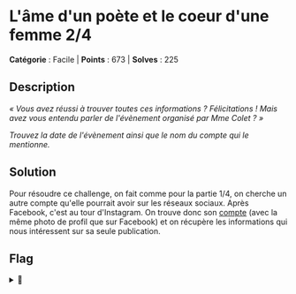 # L'âme d'un poète et le coeur d'une femme 2/4

**Catégorie** : Facile | **Points** : 673 | **Solves** : 225

## Description

*« Vous avez réussi à trouver toutes ces informations ? Félicitations ! Mais avez vous entendu parler de l'évènement organisé par Mme Colet ? »*

*Trouvez la date de l'évènement ainsi que le nom du compte qui le mentionne.*

## Solution

Pour résoudre ce challenge, on fait comme pour la partie 1/4, on cherche un autre compte qu'elle pourrait avoir sur les réseaux sociaux. Après Facebook, c'est au tour d'Instagram. On trouve donc son [compte](https://www.instagram.com/colet_louise/) (avec la même photo de profil que sur Facebook) et on récupère les informations qui nous intéressent sur sa seule publication.

## Flag

<details>
<summary>🚩</summary>

```
404CTF{25_mai_colet_louise}
```